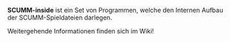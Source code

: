 **SCUMM-inside** ist ein Set von Programmen, welche den Internen Aufbau der SCUMM-Spieldateien darlegen.

Weitergehende Informationen finden sich im Wiki!
